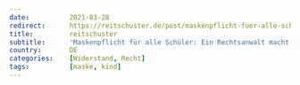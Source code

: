 ```yaml
---
date:          2021-03-28
redirect:      https://reitschuster.de/post/maskenpflicht-fuer-alle-schueler-ein-rechtsanwalt-macht-mobil/
title:         reitschuster
subtitle:      'Maskenpflicht für alle Schüler: Ein Rechtsanwalt macht mobil'
country:       DE
categories:    [Widerstand, Recht]
tags:          [maske, kind]
---
```

